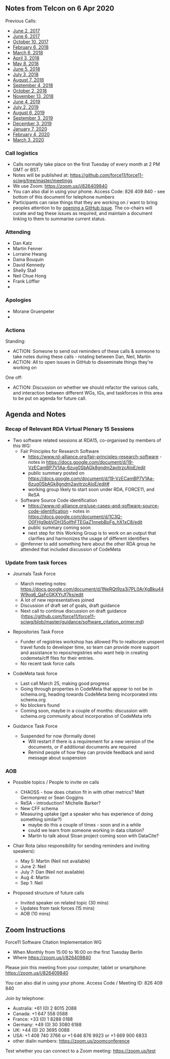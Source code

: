## Notes from Telcon on 6 Apr 2020

Previous Calls:
 - [June 2, 2017](https://github.com/force11/force11-sciwg/blob/master/meetings/20170602-Notes.md)
 - [June 6, 2017](https://github.com/force11/force11-sciwg/blob/master/meetings/20170606-Notes.md)
 - [October 10, 2017](https://github.com/force11/force11-sciwg/blob/master/meetings/20171010-Notes.md)
 - [February 6, 2018](https://github.com/force11/force11-sciwg/blob/master/meetings/20180206-Notes.md)
 - [March 6, 2018](https://github.com/force11/force11-sciwg/blob/master/meetings/20180306-Notes.md)
 - [April 3, 2018](https://github.com/force11/force11-sciwg/blob/master/meetings/20180403-Notes.md)
 - [May 8, 2018](https://github.com/force11/force11-sciwg/blob/master/meetings/20180508-Notes.md)
 - [June 5, 2018](https://github.com/force11/force11-sciwg/blob/master/meetings/20180605-Notes.md)
 - [July 3, 2018](https://github.com/force11/force11-sciwg/blob/master/meetings/20180703-Notes.md)
 - [August 7, 2018](https://github.com/force11/force11-sciwg/blob/master/meetings/20180807-Notes.md)
 - [September 4, 2018](https://github.com/force11/force11-sciwg/blob/master/meetings/20180904-Notes.md)
 - [October 2, 2018](https://github.com/force11/force11-sciwg/blob/master/meetings/20181002-Notes.md)
 - [November 13, 2018](https://github.com/force11/force11-sciwg/blob/master/meetings/20181113-Notes.md)
 - [June 4, 2019](https://github.com/force11/force11-sciwg/blob/master/meetings/20190604-Notes.md)
 - [July 2, 2019](https://github.com/force11/force11-sciwg/blob/master/meetings/20190702-Notes.md)
 - [August 6, 2019](https://github.com/force11/force11-sciwg/blob/master/meetings/20190806-Notes.md)
 - [September 3, 2019](https://github.com/force11/force11-sciwg/blob/master/meetings/20190903-Notes.md)
 - [December 3, 2019](https://github.com/force11/force11-sciwg/blob/master/meetings/20191203-Notes.md)
 - [January 7, 2020](https://github.com/force11/force11-sciwg/blob/master/meetings/20200107-Notes.md)
 - [February 4, 2020](https://github.com/force11/force11-sciwg/blob/master/meetings/20200204-Notes.md)
 - [March 3, 2020](https://github.com/force11/force11-sciwg/blob/master/meetings/20200303-Notes.md)

### Call logistics

 - Calls normally take place on the first Tuesday of every month at 2 PM GMT or BST.
 - Notes will be published at: https://github.com/force11/force11-sciwg/tree/master/meetings
 - We use Zoom: https://zoom.us/j/826409840
 - You can also dial in using your phone. Access Code: 826 409 840 - see bottom of this document for telephone numbers
 - Participants can raise things that they are working on / want to bring peoples attention to by [opening a GitHub issue](https://github.com/force11/force11-sciwg/issues). The co-chairs will curate and tag these issues as required, and maintain a document linking to them to summarise current status.

### Attending

- Dan Katz
- Martin Fenner
- Lorraine Hwang
- Daina Bouquin
- David Kennedy
- Shelly Stall
- Neil Chue Hong
- Frank Löffler
- 

### Apologies
- Morane Gruenpeter
- 
 
### Actions

Standing:
 * ACTION: Someone to send out reminders of these calls & someone to take notes during these calls - rotating between Dan, Neil, Martin
 * ACTION: All to open issues in GitHub to disseminate things they're working on

One off:
 * ACTION: Discussion on whether we should refactor the various calls, and interaction between different WGs, IGs, and taskforces in this area to be put on agenda for future call.

## Agenda and Notes

### Recap of Relevant RDA Virtual Plenary 15 Sessions

- Two software related sessions at RDA15, co-organised by members of this WG:
  - Fair Principles for Research Software
    - https://www.rd-alliance.org/fair-principles-research-software - notes in https://docs.google.com/document/d/19-VzECamBP7V1Aa-6zug0SbAGk8gndm2avjtrzcAloE/edit
    - public summary posted on https://docs.google.com/document/d/19-VzECamBP7V1Aa-6zug0SbAGk8gndm2avjtrzcAloE/edit#
    - working group likely to start soon under RDA, FORCE11, and ReSA
  - Software Source Code identification
    - https://www.rd-alliance.org/use-cases-and-software-source-code-identification - notes in https://docs.google.com/document/d/1C3Q-O0FHg9pbVDH35olfhFTEGaZ1nnebBoFg_hX1xC8/edit
    - public summary coming soon
    - next step for this Working Group is to work on an output that clarifies and harmonizes the usage of different identifiers
  - @mfenner to add something here about the other RDA group he attended that included discussion of CodeMeta
  
### Update from task forces

- Journals Task Force
   - March meeting notes: https://docs.google.com/document/d/1NeRQt9za3i7PL0ArXgBku44W9oq6_QaFcGKXYrJf7ks/edit
   - A lot of new representatives joined
   - Discussion of draft set of goals, draft guidance
   - Next call to continue discussion on draft guidance (https://github.com/force11/force11-sciwg/blob/master/guidance/software_citation_primer.md)
   
- Repositories Task Force
   - Funder of registries workshop has allowed PIs to reallocate unspent travel funds to developer time, so team can provide more support and assistance to repos/registries who want help in creating codemeta/cff files for their entries. 
   - No recent task force calls
 
- CodeMeta task force 
   - Last call March 25, making good progress
   - Going through properties in CodeMeta that appear to not be in schema.org, heading towards CodeMeta being incorporated into schema.org
   - No blockers found
   - Coming soon, maybe in a couple of months: discussion with schema.org community about incorporation of CodeMeta info

- Guidance Task Force
   - Suspended for now (formally done)
      - Will restart if there is a requirement for a new version of the documents, or if additional documents are required
      - Remind people of how they can provide feedback and send message about suspension   
   
### AOB


- Possible topics / People to invite on calls
   - CHAOSS - how does citation fit in with other metrics? Matt Germonprez or Sean Goggins
   - ReSA - introduction? Michelle Barker?
   - New CFF schema
   - Measuring uptake (get a speaker who has experience of doing something similar?)
     - maybe do this a couple of times - soon and in a while
     - could we learn from someone working in data citation?
     - Martin to talk about Sloan project coming soon with DataCite?

- Chair Rota (also responsibility for sending reminders and inviting speakers):
   - May 5: Martin (Neil not available) 
   - June 2: Neil
   - July 7: Dan (Neil not available)
   - Aug 4: Martin
   - Sep 1: Neil

- Proposed structure of future calls
   - Invited speaker on related topic (30 mins)
   - Updates from task forces (15 mins)
   - AOB (10 mins)

## Zoom Instructions

Force11 Software Citation Implementation WG
 - When    Monthly from 15:00 to 16:00 on the first Tuesday Berlin
 - Where   https://zoom.us/j/826409840

Please join this meeting from your computer, tablet or smartphone: https://zoom.us/j/826409840

You can also dial in using your phone. Access Code / Meeting ID: 826 409 840

Join by telephone: 
 - Australia: +61 (0) 2 8015 2088
 - Canada: +1 647 558 0588
 - France: +33 (0) 1 8288 0188
 - Germany: +49 (0) 30 3080 6188
 - UK: +44 (0) 20 3695 0088
 - USA: +1 408 740 3766 or +1 646 876 9923 or +1 669 900 6833
 - other dialin numbers: https://zoom.us/zoomconference
 
 Test whether you can connect to a Zoom meeting: https://zoom.us/test
